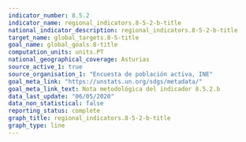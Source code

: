 ```yaml
---
indicator_number: 8.5.2
indicator_name: regional_indicators.8-5-2-b-title
national_indicator_description: regional_indicators.8-5-2-b-title
target_name: global_targets.8-5-title
goal_name: global_goals.8-title
computation_units: units.PT
national_geographical_coverage: Asturias
source_active_1: true
source_organisation_1: "Encuesta de población activa, INE"
goal_meta_link: "https://unstats.un.org/sdgs/metadata/"
goal_meta_link_text: Nota metodológica del indicador 8.5.2.b
data_last_update: "06/05/2020"
data_non_statistical: false
reporting_status: complete
graph_title: regional_indicators.8-5-2-b-title
graph_type: line
---
```

